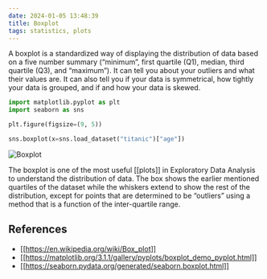 ```yaml
---
date: 2024-01-05 13:48:39
title: Boxplot
tags: statistics, plots
---
```


A boxplot is a standardized way of displaying the distribution of data based on a five number summary (“minimum”, first quartile (Q1), median, third quartile (Q3), and “maximum”). It can tell you about your outliers and what their values are. It can also tell you if your data is symmetrical, how tightly your data is grouped, and if and how your data is skewed.

```python
import matplotlib.pyplot as plt
import seaborn as sns

plt.figure(figsize=(9, 5))

sns.boxplot(x=sns.load_dataset("titanic")["age"])
```

![Boxplot](/images/boxplot.png)

The boxplot is one of the most useful [[plots]] in Exploratory Data Analysis to understand the distribution of data. The box shows the earlier mentioned quartiles of the dataset while the whiskers extend to show the rest of the distribution, except for points that are determined to be “outliers” using a method that is a function of the inter-quartile range.

## References

- [[https://en.wikipedia.org/wiki/Box_plot]]
- [[https://matplotlib.org/3.1.1/gallery/pyplots/boxplot_demo_pyplot.html]]
- [[https://seaborn.pydata.org/generated/seaborn.boxplot.html]]